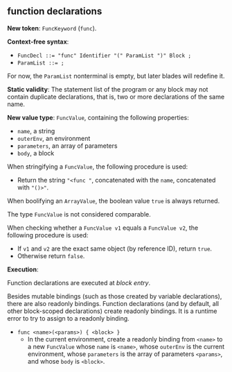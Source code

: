 ## function declarations

**New token**: `FuncKeyword` (`func`).

**Context-free syntax**:

* `FuncDecl ::= "func" Identifier "(" ParamList ")" Block ;`
* `ParamList ::= ;`

For now, the `ParamList` nonterminal is empty, but later blades will redefine
it.

**Static validity**: The statement list of the program or any block may not
contain duplicate declarations, that is, two or more declarations of the same
name.

**New value type**: `FuncValue`, containing the following properties:

* `name`, a string
* `outerEnv`, an environment
* `parameters`, an array of parameters
* `body`, a block

When stringifying a `FuncValue`, the following procedure is used:

* Return the string `"<func "`, concatenated with the `name`, concatenated with
  `"()>"`.

When boolifying an `ArrayValue`, the boolean value `true` is always returned.

The type `FuncValue` is not considered comparable.

When checking whether a `FuncValue v1` equals a `FuncValue v2`, the following
procedure is used:

* If `v1` and `v2` are the exact same object (by reference ID), return `true`.
* Otherwise return `false`.

**Execution**:

Function declarations are executed at _block entry_.

Besides mutable bindings (such as those created by variable declarations),
there are also readonly bindings. Function declarations (and by default, all
other block-scoped declarations) create readonly bindings. It is a runtime
error to try to assign to a readonly binding.

* `func <name>(<params>) { <block> }`
    * In the current environment, create a readonly binding from `<name>` to a
      new `FuncValue` whose `name` is `<name>`, whose `outerEnv` is the current
      environment, whose `parameters` is the array of parameters `<params>`,
      and whose `body` is `<block>`.

